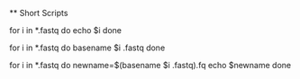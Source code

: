 ** Short Scripts 

for i in *.fastq
do
   echo $i
done


for i in *.fastq
do
   basename $i .fastq
done



for i in *.fastq
do
   newname=$(basename $i .fastq).fq
   echo $newname
done
